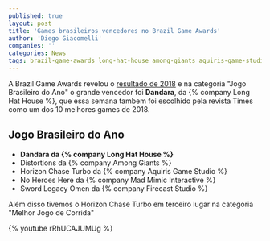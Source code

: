 ```yaml
---
published: true
layout: post
title: 'Games brasileiros vencedores no Brazil Game Awards'
author: 'Diego Giacomelli'
companies: ''
categories: News
tags: brazil-game-awards long-hat-house among-giants aquiris-game-studio mad-mimic-interactive firecast-studio
---
```

A Brazil Game Awards revelou o [resultado de 2018](https://brazilgameawards.com.br/confira-os-vencedores-do-brazil-game-awards-2018/) e na categoria "Jogo Brasileiro do Ano" o grande vencedor foi **Dandara**, da {% company Long Hat House %}, que essa semana tambem foi escolhido pela revista Times como um dos 10 melhores games de 2018.

## Jogo Brasileiro do Ano

* **Dandara da {% company Long Hat House %}**
* Distortions da {% company Among Giants %}
* Horizon Chase Turbo da {% company Aquiris Game Studio %}
* No Heroes Here da {% company Mad Mimic Interactive %}
* Sword Legacy Omen da {% company Firecast Studio %}

Além disso tivemos o Horizon Chase Turbo em terceiro lugar na categoria "Melhor Jogo de Corrida"

{% youtube rRhUCAJUMUg %}